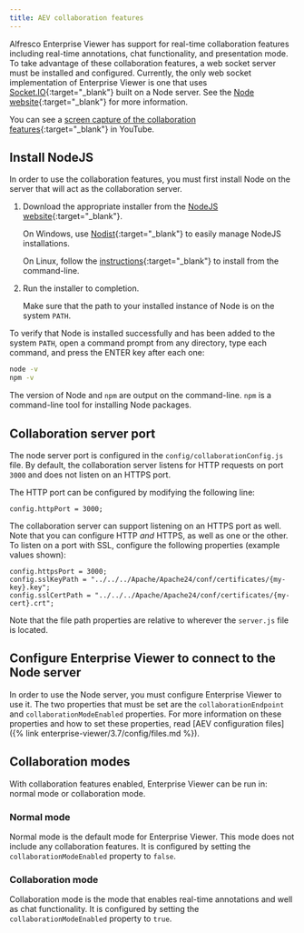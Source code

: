 ```yaml
---
title: AEV collaboration features
---
```


Alfresco Enterprise Viewer has support for real-time collaboration features including real-time annotations, chat functionality, and presentation mode. To take advantage of these collaboration features, a web socket server must be installed and configured. Currently, the only web socket implementation of Enterprise Viewer is one that uses [Socket.IO](http://socket.io/){:target="_blank"} built on a Node server. See the [Node website](https://nodejs.org/){:target="_blank"} for more information.

You can see a [screen capture of the collaboration features](https://www.youtube.com/watch?v=yUOtGXHnxXo){:target="_blank"} in YouTube.

## Install NodeJS

In order to use the collaboration features, you must first install Node on the server that will act as the collaboration server.

1. Download the appropriate installer from the [NodeJS website](https://nodejs.org/download/){:target="_blank"}.

    On Windows, use [Nodist](https://github.com/marcelklehr/nodist){:target="_blank"} to easily manage NodeJS installations.

    On Linux, follow the [instructions](https://github.com/nodesource/distributions){:target="_blank"} to install from the command-line.

2. Run the installer to completion.

    Make sure that the path to your installed instance of Node is on the system `PATH`.

To verify that Node is installed successfully and has been added to the system `PATH`, open a command prompt from any directory, type each command, and press the ENTER key after each one:

  ```bash
  node -v
  npm -v
  ```

The version of Node and `npm` are output on the command-line. `npm` is a command-line tool for installing Node packages.

## Collaboration server port

The node server port is configured in the `config/collaborationConfig.js` file. By default, the collaboration server listens for HTTP requests on port `3000` and does not listen on an HTTPS port.

The HTTP port can be configured by modifying the following line:

```text
config.httpPort = 3000;
```

The collaboration server can support listening on an HTTPS port as well. Note that you can configure HTTP _and_ HTTPS, as well as one or the other. To listen on a port with SSL, configure the following properties (example values shown):

  ```text
  config.httpsPort = 3000;
  config.sslKeyPath = "../../../Apache/Apache24/conf/certificates/{my-key}.key";
  config.sslCertPath = "../../../Apache/Apache24/conf/certificates/{my-cert}.crt";
  ```

Note that the file path properties are relative to wherever the `server.js` file is located.

## Configure Enterprise Viewer to connect to the Node server

In order to use the Node server, you must configure Enterprise Viewer to use it. The two properties that must be set are the `collaborationEndpoint` and `collaborationModeEnabled` properties. For more information on these properties and how to set these properties, read [AEV configuration files]({% link enterprise-viewer/3.7/config/files.md %}).

## Collaboration modes

With collaboration features enabled, Enterprise Viewer can be run in: normal mode or collaboration mode.

### Normal mode

Normal mode is the default mode for Enterprise Viewer. This mode does not include any collaboration features. It is configured by setting the `collaborationModeEnabled` property to `false`.

### Collaboration mode

Collaboration mode is the mode that enables real-time annotations and well as chat functionality. It is configured by setting the `collaborationModeEnabled` property to `true`.
